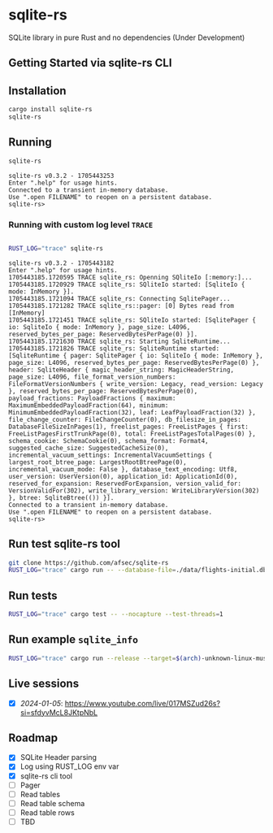 # sqlite-rs
SQLite library in pure Rust and no dependencies (Under Development)

## Getting Started via sqlite-rs CLI

## Installation
```sh
cargo install sqlite-rs
sqlite-rs
```


## Running
```sh
sqlite-rs
```
```log
sqlite-rs v0.3.2 - 1705443253
Enter ".help" for usage hints.
Connected to a transient in-memory database.
Use ".open FILENAME" to reopen on a persistent database.
sqlite-rs>
```
### Running with custom log level `TRACE`

```sh

RUST_LOG="trace" sqlite-rs
```

```log
sqlite-rs v0.3.2 - 1705443182
Enter ".help" for usage hints.
1705443185.1720595 TRACE sqlite_rs: Openning SQliteIo [:memory:]...
1705443185.1720929 TRACE sqlite_rs: SQliteIo started: [SqliteIo { mode: InMemory }].
1705443185.1721094 TRACE sqlite_rs: Connecting SqlitePager...
1705443185.1721282 TRACE sqlite_rs::pager: [0] Bytes read from [InMemory]
1705443185.1721451 TRACE sqlite_rs: SQliteIo started: [SqlitePager { io: SqliteIo { mode: InMemory }, page_size: L4096, reserved_bytes_per_page: ReservedBytesPerPage(0) }].
1705443185.1721630 TRACE sqlite_rs: Starting SqliteRuntime...
1705443185.1721826 TRACE sqlite_rs: SqliteRuntime started: [SqliteRuntime { pager: SqlitePager { io: SqliteIo { mode: InMemory }, page_size: L4096, reserved_bytes_per_page: ReservedBytesPerPage(0) }, header: SqliteHeader { magic_header_string: MagicHeaderString, page_size: L4096, file_format_version_numbers: FileFormatVersionNumbers { write_version: Legacy, read_version: Legacy }, reserved_bytes_per_page: ReservedBytesPerPage(0), payload_fractions: PayloadFractions { maximum: MaximumEmbeddedPayloadFraction(64), minimum: MinimumEmbeddedPayloadFraction(32), leaf: LeafPayloadFraction(32) }, file_change_counter: FileChangeCounter(0), db_filesize_in_pages: DatabaseFileSizeInPages(1), freelist_pages: FreeListPages { first: FreeListPagesFirstTrunkPage(0), total: FreeListPagesTotalPages(0) }, schema_cookie: SchemaCookie(0), schema_format: Format4, suggested_cache_size: SuggestedCacheSize(0), incremental_vacuum_settings: IncrementalVacuumSettings { largest_root_btree_page: LargestRootBtreePage(0), incremental_vacuum_mode: False }, database_text_encoding: Utf8, user_version: UserVersion(0), application_id: ApplicationId(0), reserved_for_expansion: ReservedForExpansion, version_valid_for: VersionValidFor(302), write_library_version: WriteLibraryVersion(302) }, btree: SqliteBtree(()) }].
Connected to a transient in-memory database.
Use ".open FILENAME" to reopen on a persistent database.
sqlite-rs>
```

## Run test sqlite-rs tool
```sh
git clone https://github.com/afsec/sqlite-rs
RUST_LOG="trace" cargo run -- --database-file=./data/flights-initial.db
```

## Run tests
```sh
RUST_LOG="trace" cargo test -- --nocapture --test-threads=1
```

## Run example `sqlite_info`
```sh
RUST_LOG="trace" cargo run --release --target=$(arch)-unknown-linux-musl --example sqlite_info
```

## Live sessions

- [x] *2024-01-05*: https://www.youtube.com/live/017MSZud26s?si=sfdyvMcL8JKtpNbL
## Roadmap

- [x] SQLite Header parsing
- [x] Log using RUST_LOG env var
- [x] sqlite-rs cli tool
- [ ] Pager
- [ ] Read tables
- [ ] Read table schema
- [ ] Read table rows
- [ ] TBD
